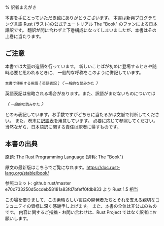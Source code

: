 % 訳者まえがき

本書を手にとっていただき誠にありがとうございます。
本書は新興プログラミング言語 Rust (ラスト)の公式チュートリアル The "Book"
のファンによる日本語訳です。
翻訳が間に合わず上下巻構成になってしまいましたが、本書はその上巻に当たります。

## ご注意

本書では大量の造語を行っています。
新しいことばが初めに登場するときや随時必要と思われるときに、
一般的な呼称をこのように併記しています。

`本書で使用する用語` *(* `英語表記` *)〈* `一般的な読みかた` *〉*

英語表記は省略される場合があります。また、訳語がまだないものについては

*〈* `一般的な読みかた` *〉*

とのみ表記しています。お手数ですがどちらに当たるかは文脈で判断してください。
また、巻末に[訳語表](translation-table.html)を用意しています。
必要に応じて参照してください。
当然ながら、日本語訳に関する責任は訳者に帰すものです。

## 本書の出典

原題: The Rust Programming Language (通称: The "Book")

原文の最新版はこちらでご覧になれます。<https://doc.rust-lang.org/stable/book/>

参照コミット: github rust/master e70c733250d5ccdeb58181a83fd7bfeff0fdb833 より Rust 1.5 相当

この場を借りまして、この素晴らしい言語の開発者たちとそれを支える親切なコミュニテイの皆様に深く感謝申し上げます。
また、本書の全体は非公式のものです。
内容に関するご指摘・お問い合わせは、Rust Project ではなく訳者にお願いします。

